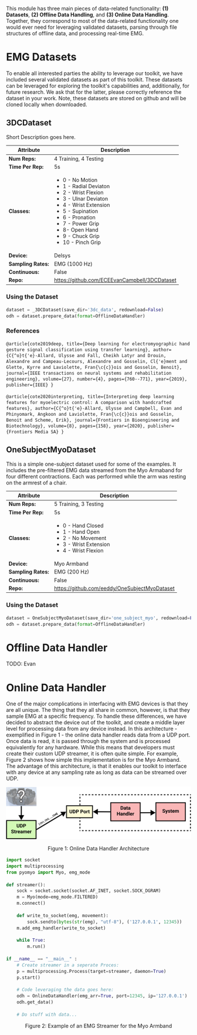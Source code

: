 This module has three main pieces of data-related functionality: **(1) Datasets**, **(2) Offline Data Handling**, and **(3) Online Data Handling**. Together, they correspond to most of the data-related functionality one would ever need for leveraging validated datasets, parsing through file structures of offline data, and processing real-time EMG.

# EMG Datasets
To enable all interested parties the ability to leverage our toolkit, we have included several validated datasets as part of this toolkit. These datasets can be leveraged for exploring the toolkit's capabilities and, additionally, for future research. We ask that for the latter, please correctly reference the dataset in your work. Note, these datasets are stored on github and will be cloned locally when downloaded. 

## 3DCDataset
Short Description goes here.

<style>
    table {
        width: 100%;
    }
</style>
| Attribute          | Description |
| ------------------ | ----------- |
| **Num Reps:**      | 4 Training, 4 Testing       |
| **Time Per Rep:**      | 5s      |
| **Classes:**       | <ul><li>0 - No Motion</li><li>1 - Radial Deviaton</li><li>2 - Wrist Flexion</li><li>3 - Ulnar Deviaton</li><li>4 - Wrist Extension</li><li>5 - Supination</li><li>6 - Pronation</li><li>7 - Power Grip</li><li>8- Open Hand</li><li>9 - Chuck Grip</li><li>10 - Pinch Grip</li></ul>       |
| **Device:**        | Delsys        |
| **Sampling Rates:** | EMG (1000 Hz)        |
| **Continuous:**    | False |
| **Repo:**          | https://github.com/ECEEvanCampbell/3DCDataset |

### Using the Dataset 
```Python
dataset = _3DCDataset(save_dir='3dc_data', redownload=False)
odh = dataset.prepare_data(format=OfflineDataHandler)
```

### References
```
@article{cote2019deep, title={Deep learning for electromyographic hand gesture signal classification using transfer learning}, author={C{^o}t{'e}-Allard, Ulysse and Fall, Cheikh Latyr and Drouin, Alexandre and Campeau-Lecours, Alexandre and Gosselin, Cl{'e}ment and Glette, Kyrre and Laviolette, Fran{\c{c}}ois and Gosselin, Benoit}, journal={IEEE transactions on neural systems and rehabilitation engineering}, volume={27}, number={4}, pages={760--771}, year={2019}, publisher={IEEE} }

@article{cote2020interpreting, title={Interpreting deep learning features for myoelectric control: A comparison with handcrafted features}, author={C{^o}t{'e}-Allard, Ulysse and Campbell, Evan and Phinyomark, Angkoon and Laviolette, Fran{\c{c}}ois and Gosselin, Benoit and Scheme, Erik}, journal={Frontiers in Bioengineering and Biotechnology}, volume={8}, pages={158}, year={2020}, publisher={Frontiers Media SA} }
```

## OneSubjectMyoDataset
This is a simple one-subject dataset used for some of the examples. It includes the pre-filtered EMG data streamed from the Myo Armaband for four different contractions. Each was performed while the arm was resting on the armrest of a chair. 

<style>
    table {
        width: 100%;
    }
</style>
| Attribute          | Description |
| ------------------ | ----------- |
| **Num Reps:**      | 5 Training, 3 Testing       |
| **Time Per Rep:**      | 5s      |
| **Classes:**       | <ul><li>0 - Hand Closed</li><li>1 - Hand Open</li><li>2 - No Movement</li><li>3 - Wrist Extension</li><li>4 - Wrist Flexion</li></ul>       |
| **Device:**        | Myo Armband      |
| **Sampling Rates:** | EMG (200 Hz)        |
| **Continuous:**    | False |
| **Repo:**          | https://github.com/eeddy/OneSubjectMyoDataset |

### Using the Dataset 
```Python
dataset = OneSubjectMyoDataset(save_dir='one_subject_myo', redownload=False)
odh = dataset.prepare_data(format=OfflineDataHandler)
```

# Offline Data Handler 
TODO: Evan

# Online Data Handler 
One of the major complications in interfacing with EMG devices is that they are all unique. The thing that they all share in common, however, is that they sample EMG at a specific frequency. To handle these differences, we have decided to abstract the device out of the toolkit, and create a middle layer level for processing data from any device instead. In this architecture - exemplified in Figure 1 - the online data handler reads data from a UDP port. Once data is read, it is passed through the system and is processed equivalently for any hardware. While this means that developers must create their custom UDP streamer, it is often quite simple. For example, Figure 2 shows how simple this implementation is for the Myo Armband. The advantage of this architecture, is that it enables our toolkit to interface with any device at any sampling rate as long as data can be streamed over UDP. 

![alt text](online_dh.png)
<center> <p> Figure 1: Online Data Handler Architecture</p> </center>

```Python
import socket
import multiprocessing
from pyomyo import Myo, emg_mode

def streamer():
    sock = socket.socket(socket.AF_INET, socket.SOCK_DGRAM)
    m = Myo(mode=emg_mode.FILTERED)
    m.connect()

    def write_to_socket(emg, movement):
        sock.sendto(bytes(str(emg), "utf-8"), ('127.0.0.1', 12345))
    m.add_emg_handler(write_to_socket)
    
    while True:
        m.run()
        
if __name__ == "__main__" :
    # Create streamer in a seperate Proces:
    p = multiprocessing.Process(target=streamer, daemon=True)
    p.start()
    
    # Code leveraging the data goes here:
    odh = OnlineDataHandler(emg_arr=True, port=12345, ip='127.0.0.1')
    odh.get_data()

    # Do stuff with data...
```
<center> <p> Figure 2: Example of an EMG Streamer for the Myo Armband</p> </center>
